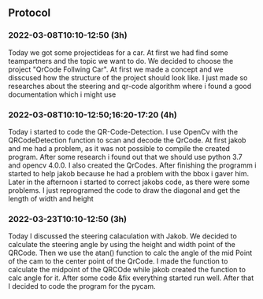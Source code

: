 ## Protocol

### 2022-03-08T10:10-12:50  (3h)

Today we got some projectideas for a car. At first we had find some teampartners and the topic we want to do. We decided to choose the project "QrCode Follwing Car". At first we made a concept and we disscused how the structure of the project should look like. I just made so researches about the steering and qr-code algorithm where i found a good documentation which i might use

### 2022-03-08T10:10-12:50;16:20-17:20  (4h)

Today i started to code the QR-Code-Detection. I use OpenCv with the QRCodeDetection function to scan and decode the QrCode. At first jakob and me had a problem, as it was not possible to compile the created program. After some research i found out that we should use python 3.7 and opencv 4.0.0. I also created the QrCodes. After finishing the programm i started to help jakob because he had a problem with the bbox i gaver him.
Later in the afternoon i started to correct jakobs code, as there were some problems. I just reprogramed the code to draw the diagonal and get the length of width and height

### 2022-03-23T10:10-12:50 (3h)

Today I discussed the steering calaculation with Jakob. We decided to calculate the steering angle by using the height and width point of the QRCode. Then we use the atan() function to calc the angle of the mid Point of the cam to the center point of the QrCode. I made the function to calculate the midpoint of the QRCOde while jakob created the function to calc angle for it. After some code &fix everything started run well. After that I decided to code the program for the pycam.
